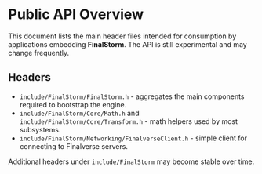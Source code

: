 # Public API Overview

This document lists the main header files intended for consumption by
applications embedding **FinalStorm**. The API is still experimental
and may change frequently.

## Headers

- `include/FinalStorm/FinalStorm.h` - aggregates the main components
  required to bootstrap the engine.
- `include/FinalStorm/Core/Math.h` and `include/FinalStorm/Core/Transform.h` -
  math helpers used by most subsystems.
- `include/FinalStorm/Networking/FinalverseClient.h` - simple client for
  connecting to Finalverse servers.

Additional headers under `include/FinalStorm` may become stable over time.
